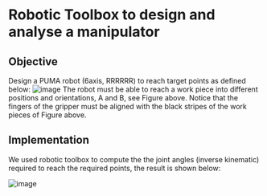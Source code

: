 # Robotic Toolbox to design and analyse a manipulator

## Objective
Design a PUMA robot (6axis, RRRRRR) to reach target points as defined below:
![image](https://user-images.githubusercontent.com/25124540/29734205-938d9532-89f9-11e7-96a1-6764e6adfa0c.png)
The robot must be able to reach a work piece into different positions and orientations, A and B, see Figure above. Notice that the fingers of the gripper must be aligned with the black stripes of the work pieces of Figure above. 

## Implementation
We used robotic toolbox to compute the the joint angles (inverse kinematic) required to reach the required points, the result is shown below:

![image](https://user-images.githubusercontent.com/25124540/29734745-a2edcfd0-89fc-11e7-9375-5df18680498d.png)
